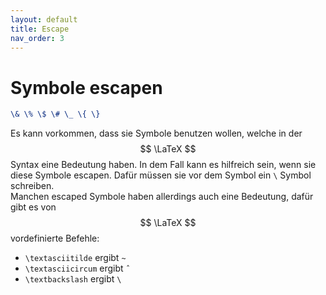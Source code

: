 ```yaml
---
layout: default
title: Escape
nav_order: 3
---
```


# Symbole escapen
```latex
\& \% \$ \# \_ \{ \}
```

Es kann vorkommen, dass sie Symbole benutzen wollen, welche in der $$ \LaTeX $$ Syntax eine Bedeutung haben.
In dem Fall kann es hilfreich sein, wenn sie diese Symbole escapen.
Dafür müssen sie vor dem Symbol ein `\` Symbol schreiben.<br>
Manchen escaped Symbole haben allerdings auch eine Bedeutung, dafür gibt es von $$ \LaTeX $$ vordefinierte Befehle:

- `\textasciitilde` ergibt `~`
- `\textasciicircum` ergibt `ˆ`
- `\textbackslash` ergibt `\`
